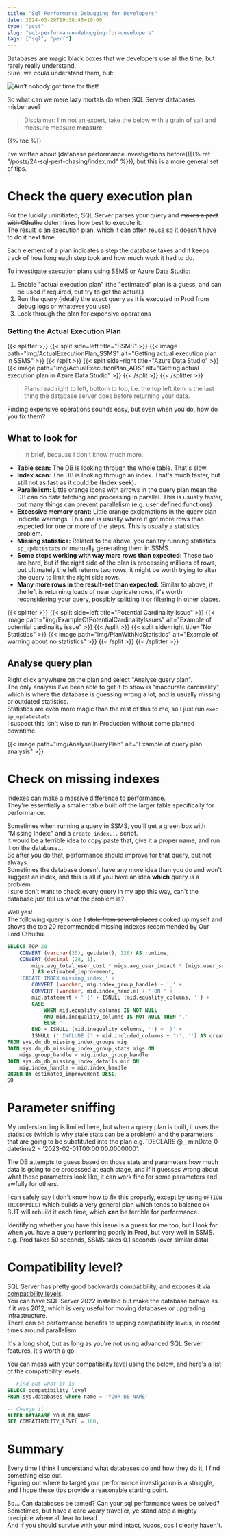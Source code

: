 ```yaml
---
title: "Sql Performance Debugging for Developers"
date: 2024-03-29T19:38:45+10:00
type: "post"
slug: "sql-performance-debugging-for-developers"
tags: ["sql", "perf"]
---
```


Databases are magic black boxes that we developers use all the time, but rarely really understand.  
Sure, we *could* understand them, but:  

![Ain't nobody got time for that!](http://www.quickmeme.com/img/94/94d74643939cd685a54ae8065ce91cd3f66a8aa727239585983bd879b07b2793.jpg)

So what can we mere lazy mortals do when SQL Server databases misbehave?  

<!--more-->  

> Disclaimer: I'm not an expert, take the below with a grain of salt and measure measure **measure**!  

{{% toc %}}  

I've written about [database performance investigations before]({{% ref "/posts/24-sql-perf-chasing/index.md" %}}), but this is a more general set of tips.  

# Check the query execution plan  
For the luckily uninitiated, SQL Server parses your query and ~~makes a pact with Cthulhu~~ determines how best to execute it.  
The result is an execution plan, which it can often reuse so it doesn't have to do it next time.

Each element of a plan indicates a step the database takes and it keeps track of how long each step took and how much work it had to do.  

To investigate execution plans using [SSMS](https://learn.microsoft.com/en-us/sql/ssms/download-sql-server-management-studio-ssms?view=sql-server-ver16) or [Azure Data Studio](https://azure.microsoft.com/en-au/products/data-studio):  

1. Enable "actual execution plan" (the "estimated" plan is a guess, and can be used if required, but try to get the actual.)  
2. Run the query (ideally the exact query as it is executed in Prod from debug logs or whatever you use)  
3. Look through the plan for expensive operations

### Getting the Actual Execution Plan

{{< splitter >}}
{{< split side=left title="SSMS" >}}
{{< image path="img/ActualExecutionPlan_SSMS" alt="Getting actual execution plan in SSMS" >}}
{{< /split >}}
{{< split side=right title="Azure Data Studio" >}}
{{< image path="img/ActualExecutionPlan_ADS" alt="Getting actual execution plan in Azure Data Studio" >}}
{{< /split >}}
{{< /splitter >}}  

> Plans read right to left, bottom to top, i.e. the top left item is the last thing the database server does before returning your data.  

Finding expensive operations sounds easy, but even when you do, how do you fix them?

## What to look for  

> In brief, because I don't know much more.  

- **Table scan:** The DB is looking through the whole table. That's slow.  
- **Index scan:** The DB is looking through an index. That's much faster, but still not as fast as it could be (Index seek).  
- **Parallelism:** Little orange icons with arrows in the query plan mean the DB can do data fetching and processing in parallel. This is usually faster, but many things can prevent parallelism (e.g. user defined functions)  
- **Excessive memory grant:** Little orange exclamations in the query plan indicate warnings. This one is usually where it got more rows than expected for one or more of the steps. This is usually a statistics problem.  
- **Missing statistics:** Related to the above, you can try running statistics `sp_updatestats` or manually generating them in SSMS.  
- **Some steps working with way more rows than expected:** These two are hard, but if the right side of the plan is processing millions of rows, but ultimately the left returns two rows, it might be worth trying to alter the query to limit the right side rows.  
- **Many more rows in the result-set than expected:** Similar to above, if the left is returning loads of near duplicate rows, it's worth reconsidering your query, possibly splitting it or filtering in other places.  

{{< splitter >}}
{{< split side=left title="Potential Cardinality Issue" >}}
{{< image path="img/ExampleOfPotentialCardinalityIssues" alt="Example of potential cardinality issue" >}}
{{< /split >}}
{{< split side=right title="No Statistics" >}}
{{< image path="img/PlanWithNoStatistics" alt="Example of warning about no statistics" >}}
{{< /split >}}
{{< /splitter >}}  

## Analyse query plan  
Right click anywhere on the plan and select "Analyse query plan".  
The only analysis I've been able to get it to show is "inaccurate cardinality" which is where the database is guessing wrong a lot, and is usually missing or outdated statistics.  
Statistics are even more magic than the rest of this to me, so I just run `exec sp_updatestats`.  
I suspect this isn't wise to run in Production without some planned downtime.  

{{< image path="img/AnalyseQueryPlan" alt="Example of query plan analysis" >}}

# Check on missing indexes  
Indexes can make a massive difference to performance.  
They're essentially a smaller table built off the larger table specifically for performance.  

Sometimes when running a query in SSMS, you'll get a green box with "Missing Index:" and a `create index...` script.  
It would be a terrible idea to copy paste that, give it a proper name, and run it on the database...  
So after you do that, performance should improve for that query, but not always.  
Sometimes the database doesn't have any more idea than you do and won't suggest an index, and this is all if you have an idea **which** query is a problem.  
I sure don't want to check every query in my app this way, can't the database just tell us what the problem is?    

Well yes!  
The following query is one I ~~stole from several places~~ cooked up myself and shows the top 20 recommended missing indexes recommended by Our Lord Cthulhu.  

```sql
SELECT TOP 20
    CONVERT (varchar(30), getdate(), 126) AS runtime,
    CONVERT (decimal (28, 1), 
        migs.avg_total_user_cost * migs.avg_user_impact * (migs.user_seeks + migs.user_scans) 
        ) AS estimated_improvement,
    'CREATE INDEX missing_index_' + 
        CONVERT (varchar, mig.index_group_handle) + '_' + 
        CONVERT (varchar, mid.index_handle) + ' ON ' + 
        mid.statement + ' (' + ISNULL (mid.equality_columns, '') + 
        CASE
            WHEN mid.equality_columns IS NOT NULL
            AND mid.inequality_columns IS NOT NULL THEN ','
            ELSE ''
        END + ISNULL (mid.inequality_columns, '') + ')' + 
        ISNULL (' INCLUDE (' + mid.included_columns + ')', '') AS create_index_statement
FROM sys.dm_db_missing_index_groups mig
JOIN sys.dm_db_missing_index_group_stats migs ON 
    migs.group_handle = mig.index_group_handle
JOIN sys.dm_db_missing_index_details mid ON 
    mig.index_handle = mid.index_handle
ORDER BY estimated_improvement DESC;
GO
```

# Parameter sniffing  
My understanding is limited here, but when a query plan is built, it uses the statistics (which is why stale stats can be a problem) and the parameters that are going to be substituted into the plan e.g. `DECLARE @__minDate_0 datetime2 = '2023-02-01T00:00:00.0000000'.  

The DB attempts to guess based on those stats and parameters how much data is going to be processed at each stage, and if it guesses wrong about what those parameters look like, it can work fine for some parameters and awfully for others.  

I can safely say I don't know how to fix this properly, except by using `OPTION (RECOMPILE)` which builds a very general plan which tends to balance ok BUT will rebuild it each time, which **can** be terrible for performance.  

Identifying whether you have this issue is a guess for me too, but I look for when you have a query performing poorly in Prod, but very well in SSMS.  
e.g. Prod takes 50 seconds, SSMS takes 0.1 seconds (over similar data)  

# Compatibility level?  
SQL Server has pretty good backwards compatibility, and exposes it via [compatibility levels](https://learn.microsoft.com/en-us/sql/relational-databases/databases/view-or-change-the-compatibility-level-of-a-database?view=sql-server-ver16).  
You can have SQL Server 2022 installed but make the database behave as if it was 2012, which is very useful for moving databases or upgrading infrastructure.  
There can be performance benefits to upping compatibility levels, in recent times around parallelism.  

It's a long shot, but as long as you're not using advanced SQL Server features, it's worth a go.  

You can mess with your compatibility level using the below, and here's a [list](https://learn.microsoft.com/en-us/sql/t-sql/statements/alter-database-transact-sql-compatibility-level?view=sql-server-ver16#compatibility_level--160--150--140--130--120--110--100--90--80-) of the compatibility levels. 

```sql
-- Find out what it is
SELECT compatibility_level  
FROM sys.databases where name = 'YOUR DB NAME'

-- Change it
ALTER DATABASE YOUR_DB_NAME  
SET COMPATIBILITY_LEVEL = 160; 
```

# Summary  
Every time I think I understand what databases do and how they do it, I find something else out.  
Figuring out where to target your performance investigation is a struggle, and I hope these tips provide a reasonable starting point.  

So...
Can databases be tamed? Can your sql performance woes be solved?  
Sometimes, but have a care weary traveller, ye stand atop a mighty precipice where all fear to tread.  
And if you should survive with your mind intact, kudos, cos I clearly haven't.  